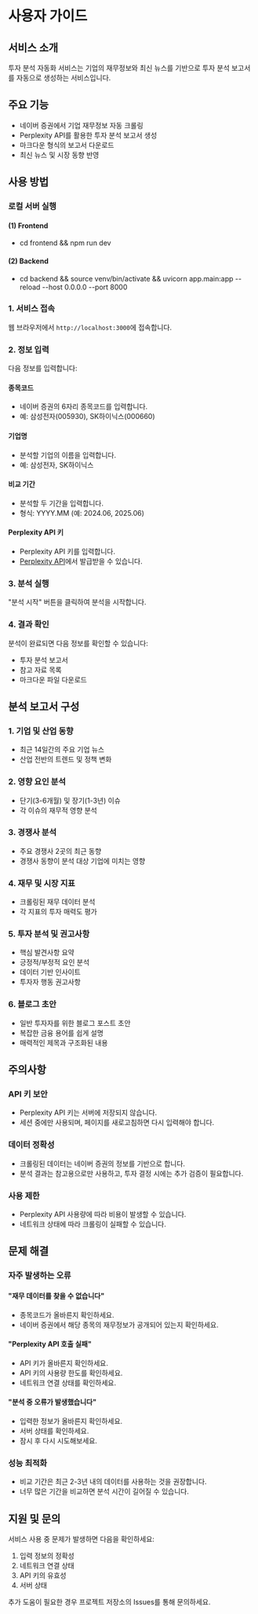 # 사용자 가이드

## 서비스 소개
투자 분석 자동화 서비스는 기업의 재무정보와 최신 뉴스를 기반으로 투자 분석 보고서를 자동으로 생성하는 서비스입니다.

## 주요 기능
- 네이버 증권에서 기업 재무정보 자동 크롤링
- Perplexity API를 활용한 투자 분석 보고서 생성
- 마크다운 형식의 보고서 다운로드
- 최신 뉴스 및 시장 동향 반영

## 사용 방법
### 로컬 서버 실행
#### (1) Frontend
- cd frontend && npm run dev
#### (2) Backend
- cd backend &&  source venv/bin/activate && uvicorn app.main:app --reload --host 0.0.0.0 --port 8000

### 1. 서비스 접속
웹 브라우저에서 `http://localhost:3000`에 접속합니다.

### 2. 정보 입력
다음 정보를 입력합니다:

#### 종목코드
- 네이버 증권의 6자리 종목코드를 입력합니다.
- 예: 삼성전자(005930), SK하이닉스(000660)

#### 기업명
- 분석할 기업의 이름을 입력합니다.
- 예: 삼성전자, SK하이닉스

#### 비교 기간
- 분석할 두 기간을 입력합니다.
- 형식: YYYY.MM (예: 2024.06, 2025.06)

#### Perplexity API 키
- Perplexity API 키를 입력합니다.
- [Perplexity API](https://www.perplexity.ai/settings/api)에서 발급받을 수 있습니다.

### 3. 분석 실행
"분석 시작" 버튼을 클릭하여 분석을 시작합니다.

### 4. 결과 확인
분석이 완료되면 다음 정보를 확인할 수 있습니다:
- 투자 분석 보고서
- 참고 자료 목록
- 마크다운 파일 다운로드

## 분석 보고서 구성

### 1. 기업 및 산업 동향
- 최근 14일간의 주요 기업 뉴스
- 산업 전반의 트렌드 및 정책 변화

### 2. 영향 요인 분석
- 단기(3-6개월) 및 장기(1-3년) 이슈
- 각 이슈의 재무적 영향 분석

### 3. 경쟁사 분석
- 주요 경쟁사 2곳의 최근 동향
- 경쟁사 동향이 분석 대상 기업에 미치는 영향

### 4. 재무 및 시장 지표
- 크롤링된 재무 데이터 분석
- 각 지표의 투자 매력도 평가

### 5. 투자 분석 및 권고사항
- 핵심 발견사항 요약
- 긍정적/부정적 요인 분석
- 데이터 기반 인사이트
- 투자자 행동 권고사항

### 6. 블로그 초안
- 일반 투자자를 위한 블로그 포스트 초안
- 복잡한 금융 용어를 쉽게 설명
- 매력적인 제목과 구조화된 내용

## 주의사항

### API 키 보안
- Perplexity API 키는 서버에 저장되지 않습니다.
- 세션 중에만 사용되며, 페이지를 새로고침하면 다시 입력해야 합니다.

### 데이터 정확성
- 크롤링된 데이터는 네이버 증권의 정보를 기반으로 합니다.
- 분석 결과는 참고용으로만 사용하고, 투자 결정 시에는 추가 검증이 필요합니다.

### 사용 제한
- Perplexity API 사용량에 따라 비용이 발생할 수 있습니다.
- 네트워크 상태에 따라 크롤링이 실패할 수 있습니다.

## 문제 해결

### 자주 발생하는 오류

#### "재무 데이터를 찾을 수 없습니다"
- 종목코드가 올바른지 확인하세요.
- 네이버 증권에서 해당 종목의 재무정보가 공개되어 있는지 확인하세요.

#### "Perplexity API 호출 실패"
- API 키가 올바른지 확인하세요.
- API 키의 사용량 한도를 확인하세요.
- 네트워크 연결 상태를 확인하세요.

#### "분석 중 오류가 발생했습니다"
- 입력한 정보가 올바른지 확인하세요.
- 서버 상태를 확인하세요.
- 잠시 후 다시 시도해보세요.

### 성능 최적화
- 비교 기간은 최근 2-3년 내의 데이터를 사용하는 것을 권장합니다.
- 너무 많은 기간을 비교하면 분석 시간이 길어질 수 있습니다.

## 지원 및 문의
서비스 사용 중 문제가 발생하면 다음을 확인하세요:
1. 입력 정보의 정확성
2. 네트워크 연결 상태
3. API 키의 유효성
4. 서버 상태

추가 도움이 필요한 경우 프로젝트 저장소의 Issues를 통해 문의하세요.

